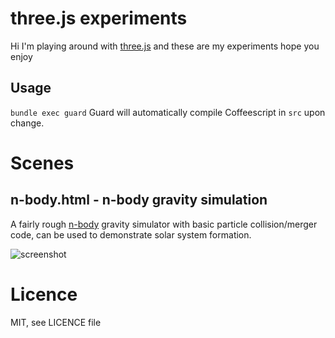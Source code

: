 three.js experiments
====================

Hi I'm playing around with [three.js](http://threejs.org/) and these are my experiments hope you enjoy


Usage
-----

`bundle exec guard`
Guard will automatically compile Coffeescript in `src` upon change.


Scenes
======

n-body.html - n-body gravity simulation
---------------------------------------

A fairly rough [n-body](http://en.wikipedia.org/wiki/N-body_simulation) gravity simulator with basic particle collision/merger code, can be used to demonstrate solar system formation.

![screenshot](http://i.imgur.com/SRNvUXY.gif)

Licence
=======

MIT, see LICENCE file


